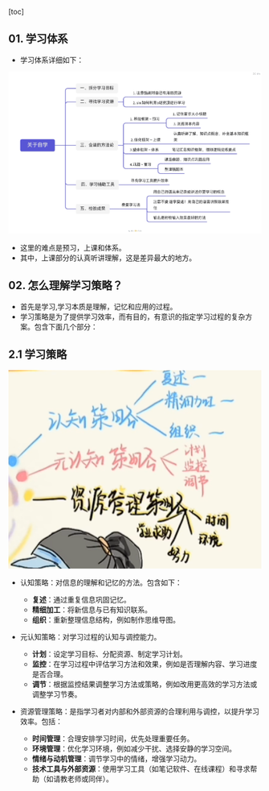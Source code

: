 [toc]

## 01. 学习体系

- 学习体系详细如下：

![img](./../_pic_/63d6a007a8c54c1b37f516f10a1f46682128186896.jpg)

-  这里的难点是预习，上课和体系。
- 其中，上课部分的认真听讲理解，这是差异最大的地方。

## 02. 怎么理解学习策略？

- 首先是学习,学习本质是理解，记忆和应用的过程。
- 学习策略是为了提供学习效率，而有目的，有意识的指定学习过程的复杂方案。包含下面几个部分：

## 2.1 学习策略

![image-20241210113352545](./../_pic_/image-20241210113352545.png)

- 认知策略：对信息的理解和记忆的方法。包含如下：
  - **复述**：通过重复信息巩固记忆。
  - **精细加工**：将新信息与已有知识联系。
  - **组织**：重新整理信息结构，例如制作思维导图。

- 元认知策略：对学习过程的认知与调控能力。
  - **计划**：设定学习目标、分配资源、制定学习计划。
  - **监控**：在学习过程中评估学习方法和效果，例如是否理解内容、学习进度是否合理。
  - **调节**：根据监控结果调整学习方法或策略，例如改用更高效的学习方法或调整学习节奏。

- 资源管理策略：是指学习者对内部和外部资源的合理利用与调控，以提升学习效率。包括：
  - **时间管理**：合理安排学习时间，优先处理重要任务。
  - **环境管理**：优化学习环境，例如减少干扰、选择安静的学习空间。
  - **情绪与动机管理**：调节学习中的情绪，增强学习动力。
  - **技术工具与外部资源**：使用学习工具（如笔记软件、在线课程）和寻求帮助（如请教老师或同伴）。













